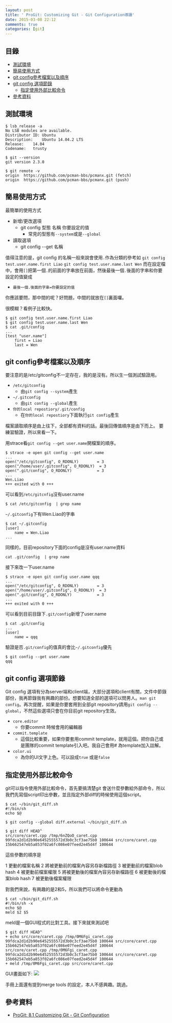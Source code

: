 ```yaml
---
layout: post
title: ' ProGit: Customizing Git - Git Configuration導讀'
date: 2015-03-08 22:12
comments: true
categories: [git]
---
```

## 目錄

* [測試環境](#g3_conf_env)
* [簡易使用方式](#g3_conf_use)
* [git config參考檔案以及順序](#g3_conf_file)
* [git config 選項節錄](#g3_conf_opt)
	* [指定使用外部比較命令](#g3_conf_ext)
* [參考資料](#g3_conf_ref)


<a name="g3_conf_env"></a>
## 測試環境
```
$ lsb_release -a
No LSB modules are available.
Distributor ID:	Ubuntu
Description:	Ubuntu 14.04.2 LTS
Release:	14.04
Codename:	trusty

$ git --version
git version 2.3.0

$ git remote -v
origin	https://github.com/pcman-bbs/pcmanx.git (fetch)
origin	https://github.com/pcman-bbs/pcmanx.git (push)
```


<a name="g3_conf_use"></a>
## 簡易使用方式
最簡單的使用方式

* 新增/更改選項
	* git config 型態 名稱 你要設定的值
		* 常見的型態有`--system`或是`--global`
* 讀取選項
	* git config --get 名稱
  
值得注意的是，git config 的名稱一般來說會使用`.`作為分類的參考如
`git config test.user.name.first Liao`
`git config test.user.name.last Wen`
而在設定檔中，會用`[]`把第一個`.`的前面的字串放在前面，然後最後一個`.`後面的字串和你要設定的值變成
* `最後一個.後面的字串=你要設定的值`

你應該要問，那中間的呢？好問題，中間的就放在`[]`裏面囉。

很模糊？看例子比較快。

```
$ git config test.user.name.first Liao
$ git config test.user.name.last Wen
$ cat .git/config
...
[test "user.name"]
	first = Liao
	last = Wen
```


<a name="g3_conf_file"></a>
## git config參考檔案以及順序
要注意的是/etc/gitconfig不一定存在，我的是沒有。所以生一個測試驗證用。

* `/etc/gitconfig`
	* 由`git config --system`產生
* `~/.gitconfig`
	* 由`git config --global`產生
* `你的local repostiory/.git/config`
	* 在`你的local repostiory`下面執行`git config`產生

檔案讀取順序是由上往下，全部都有資料的話。最後回傳值順序是由下而上。
要練習驗證，所以來看一下。

用strace看`git config --get user.name`開檔案的順序。
```
$ strace -e open git config --get user.name
...
open("/etc/gitconfig", O_RDONLY)        = 3
open("/home/user/.gitconfig", O_RDONLY)  = 3
open(".git/config", O_RDONLY)           = 3
...
Wen.Liao
+++ exited with 0 +++
```

可以看到`/etc/gitcnfig`沒有user.name
```
$ cat /etc/gitconfig  | grep name
```

`~/.gitconfig`下有Wen.Liao的字串
```
$ cat ~/.gitconfig 
[user]
	name = Wen.Liao
...
```

同樣的，目前repository下面的config是沒有user.name資料
```
cat .git/config  | grep name
```

接下來改一下user.name
```
$ strace -e open git config user.name qqq
...
open("/etc/gitconfig", O_RDONLY)        = 3
open("/home/user/.gitconfig", O_RDONLY)  = 3
open(".git/config", O_RDONLY)           = 3
...
+++ exited with 0 +++
```

可以看到目前目錄下`.git/config`新增了user.name
```
$ cat .git/config 
...
[user]
	name = qqq
```

驗證是否`.git/config`的值真的會比`~/.gitconfig`優先
```
$ git config --get user.name
qqq
```


<a name="g3_conf_opt"></a>
## git config 選項節錄
Git config 選項有分為server端和client端，大部分選項和client有關，文件中節錄部份，我再節錄我有興趣的部份。想要知道全部的選項可以問男人。`man git config`。再次提醒，如果是你要套用到全部git repository請用`git config --global`，不然這些選項只會在你目前git repository生效。

* `core.editor`
	* 你要commit 時候會用的編輯器
* `commit.template`
  * 這個比較重要，如果你要套用commit template，就用這個。把你自己或是團隊的commit template引入吧。我自己會用# 為template加入註解。
* `color.ui`
	* 為你的UI文字上色。可以設成`true` 或是`false`


<a name="g3_conf_ext"></a>
## 指定使用外部比較命令
git可以指令使用外部比較命令，首先要搞清楚git 會送什麼參數給外部命令，所以我們先寫個script印出參數，並且指定外部diff的時候使用這個script。

```
$ cat ~/bin/git_diff.sh 
#!/bin/sh
echo $@

$ git config --global diff.external ~/bin/git_diff.sh

$ git diff HEAD^
src/core/caret.cpp /tmp/6nZQoO_caret.cpp 99fdca2d1d2b90e6452555572d3b0c3cf3ae75b0 100644 src/core/caret.cpp 15b662547eb5a853f02a6fc086e07feed2e45d4f 100644
```

這些參數的順序是

1 更動的檔案名稱
2 將被更動前的檔案內容另存新檔路徑
3 被更動前的檔案blob hash
4 被更動前檔案權限
5 將被更動後的檔案內容另存新檔路徑
6 被更動後的檔案blob hash
7 被更動後檔案權限

對我們來說，有興趣的是2和5，所以我們可以將命令更動為
```
$ cat ~/bin/git_diff.sh 
#!/bin/sh -x
echo $@
meld $2 $5
```

meld是一個GUI程式的比對工具。接下來就來測試吧

```
$ git diff HEAD^
+ echo src/core/caret.cpp /tmp/0M6Fgi_caret.cpp 99fdca2d1d2b90e6452555572d3b0c3cf3ae75b0 100644 src/core/caret.cpp 15b662547eb5a853f02a6fc086e07feed2e45d4f 100644
src/core/caret.cpp /tmp/0M6Fgi_caret.cpp 99fdca2d1d2b90e6452555572d3b0c3cf3ae75b0 100644 src/core/caret.cpp 15b662547eb5a853f02a6fc086e07feed2e45d4f 100644
+ meld /tmp/0M6Fgi_caret.cpp src/core/caret.cpp
```

GUI畫面如下:
![](https://www.dropbox.com/s/h68sor0kwkwtewg/meld_git.png?raw=1)

手冊上面還有提到merge tools 的設定，本人不感興趣。跳過。


<a name="g3_conf_ref"></a>
## 參考資料

* [ProGit: 8.1 Customizing Git - Git Configuration](http://git-scm.com/book/en/v2/Customizing-Git-Git-Configuration#_git_config)
